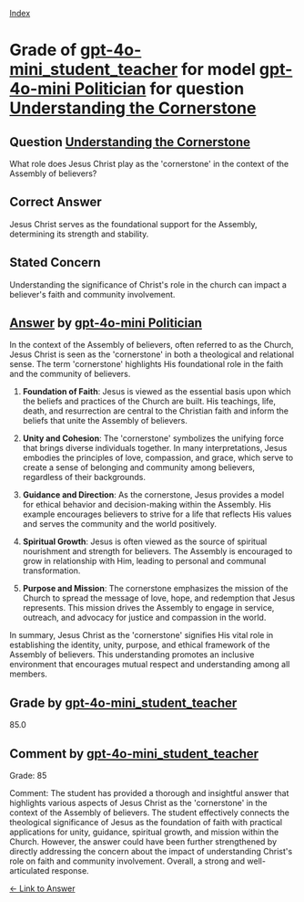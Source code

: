 
[Index](../../../../index.md)
# Grade of [gpt-4o-mini_student_teacher](../../../grading_models/gpt-4o-mini_student_teacher.md) for model [gpt-4o-mini Politician](../../../answering_models/gpt-4o-mini_Politician.md) for question [Understanding the Cornerstone](../../../questions/Understanding_the_Cornerstone.md)

## Question [Understanding the Cornerstone](../../../questions/Understanding_the_Cornerstone.md)
What role does Jesus Christ play as the 'cornerstone' in the context of the Assembly of believers?

## Correct Answer
Jesus Christ serves as the foundational support for the Assembly, determining its strength and stability.

## Stated Concern
Understanding the significance of Christ's role in the church can impact a believer's faith and community involvement.

## [Answer](../Understanding_the_Cornerstone.md) by [gpt-4o-mini Politician](../../../answering_models/gpt-4o-mini_Politician.md)
In the context of the Assembly of believers, often referred to as the Church, Jesus Christ is seen as the 'cornerstone' in both a theological and relational sense. The term 'cornerstone' highlights His foundational role in the faith and the community of believers.

1. **Foundation of Faith**: Jesus is viewed as the essential basis upon which the beliefs and practices of the Church are built. His teachings, life, death, and resurrection are central to the Christian faith and inform the beliefs that unite the Assembly of believers.

2. **Unity and Cohesion**: The 'cornerstone' symbolizes the unifying force that brings diverse individuals together. In many interpretations, Jesus embodies the principles of love, compassion, and grace, which serve to create a sense of belonging and community among believers, regardless of their backgrounds.

3. **Guidance and Direction**: As the cornerstone, Jesus provides a model for ethical behavior and decision-making within the Assembly. His example encourages believers to strive for a life that reflects His values and serves the community and the world positively.

4. **Spiritual Growth**: Jesus is often viewed as the source of spiritual nourishment and strength for believers. The Assembly is encouraged to grow in relationship with Him, leading to personal and communal transformation.

5. **Purpose and Mission**: The cornerstone emphasizes the mission of the Church to spread the message of love, hope, and redemption that Jesus represents. This mission drives the Assembly to engage in service, outreach, and advocacy for justice and compassion in the world.

In summary, Jesus Christ as the 'cornerstone' signifies His vital role in establishing the identity, unity, purpose, and ethical framework of the Assembly of believers. This understanding promotes an inclusive environment that encourages mutual respect and understanding among all members.

## Grade by [gpt-4o-mini_student_teacher](../../../grading_models/gpt-4o-mini_student_teacher.md)
85.0

## Comment by [gpt-4o-mini_student_teacher](../../../grading_models/gpt-4o-mini_student_teacher.md)
Grade: 85

Comment: The student has provided a thorough and insightful answer that highlights various aspects of Jesus Christ as the 'cornerstone' in the context of the Assembly of believers. The student effectively connects the theological significance of Jesus as the foundation of faith with practical applications for unity, guidance, spiritual growth, and mission within the Church. However, the answer could have been further strengthened by directly addressing the concern about the impact of understanding Christ's role on faith and community involvement. Overall, a strong and well-articulated response.

[&lt;- Link to Answer](../Understanding_the_Cornerstone.md)
